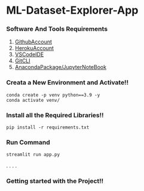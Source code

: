 # ML-Dataset-Explorer-App

### Software And Tools Requirements

1. [GithubAccount](https://github.com)
2. [HerokuAccount](https://heroku.com)
3. [VSCodeIDE](https://code.visualstudio.com/)
4. [GitCLI](https://git-scm.com/downloads)
5. [AnacondaPackage/JupyterNoteBook](https://www.anaconda.com/products/distribution)

### Creata a New Environment and Activate!!

```
conda create -p venv python==3.9 -y
conda activate venv/
```

### Install all the Required Libraries!!

```
pip install -r requirements.txt
```

### Run Command

```
streamlit run app.py
```
.
.
.
.
### Getting started with the Project!!